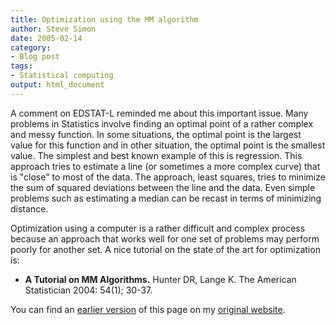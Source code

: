 ```yaml
---
title: Optimization using the MM algorithm
author: Steve Simon
date: 2005-02-14
category:
- Blog post
tags:
- Statistical computing
output: html_document
---
```

A comment on EDSTAT-L reminded me about this important issue. Many
problems in Statistics involve finding an optimal point of a rather
complex and messy function. In some situations, the optimal point is the
largest value for this function and in other situation, the optimal
point is the smallest value. The simplest and best known example of this
is regression. This approach tries to estimate a line (or sometimes a
more complex curve) that is \"close\" to most of the data. The approach,
least squares, tries to minimize the sum of squared deviations between
the line and the data. Even simple problems such as estimating a median
can be recast in terms of minimizing distance.

Optimization using a computer is a rather difficult and complex process
because an approach that works well for one set of problems may perform
poorly for another set. A nice tutorial on the state of the art for
optimization is:

-   **A Tutorial on MM Algorithms.** Hunter DR, Lange K. The American
    Statistician 2004: 54(1); 30-37.

You can find an [earlier version](http://www.pmean.com/05/MMalgorithm.html) of this page on my [original website](http://www.pmean.com/original_site.html).

